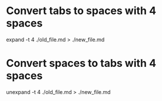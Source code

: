 # Convert tabs to spaces with 4 spaces

expand -t 4 ./old_file.md > ./new_file.md 

# Convert spaces to tabs with 4 spaces

unexpand -t 4 ./old_file.md > ./new_file.md
